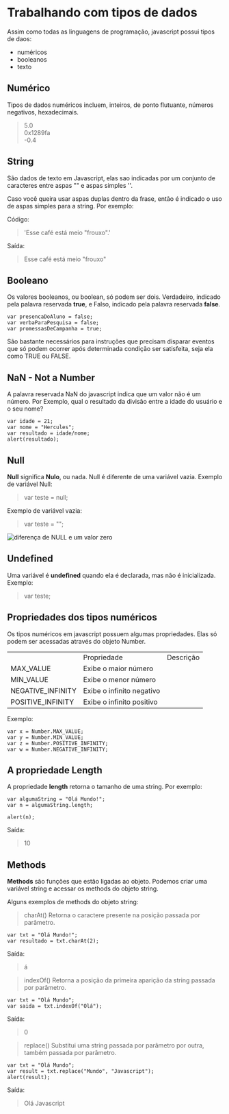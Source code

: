 # Trabalhando com tipos de dados

Assim como todas as linguagens de programação, javascript possui tipos de daos:
* numéricos
* booleanos
* texto

## Numérico

Tipos de dados numéricos incluem, inteiros, de ponto flutuante, números negativos, hexadecimais.
> 5.0 <br> 0x1289fa <br> -0.4

## String

São dados de texto em Javascript, elas sao indicadas por um conjunto de caracteres entre aspas "" e aspas simples ''.

Caso você queira usar aspas duplas dentro da frase, então é indicado o uso de aspas simples para a string. Por exemplo:

Código:
> 'Esse café está meio "frouxo".'

Saída:
> Esse café está meio "frouxo"

## Booleano

Os valores booleanos, ou boolean, só podem ser dois. Verdadeiro, indicado pela palavra reservada <b>true</b>, e Falso, indicado pela palavra reservada <b>false</b>.

```
var presencaDoAluno = false;
var verbaParaPesquisa = false;
var promessasDeCampanha = true;
```

São bastante necessários para instruções que precisam disparar eventos que só podem ocorrer após determinada condição ser satisfeita, seja ela como TRUE ou FALSE.


## NaN - Not a Number

A palavra reservada NaN do javascript indica que um valor não é um número.
Por Exemplo, qual o resultado da divisão entre a idade do usuário e o seu nome?

```
var idade = 21;
var nome = "Hercules";
var resultado = idade/nome;
alert(resultado);
```

## Null

<b>Null</b> significa <b>Nulo</b>, ou nada. Null é diferente de uma variável vazia.
Exemplo de variável Null:
> var teste = null;

Exemplo de variável vazia:
> var teste = "";

<img src="https://brunocapuano.files.wordpress.com/2017/11/0-vs-null.jpg?w=685" alt="diferença de NULL e um valor zero">



## Undefined

Uma variável é <b>undefined</b> quando ela é declarada, mas não é inicializada.
Exemplo:
> var teste;

## Propriedades dos tipos numéricos

Os tipos numéricos em javascript possuem algumas propriedades. Elas só podem ser acessadas através do objeto Number.
<table>
    <th>
        <td>Propriedade</td>
        <td>Descrição</td>
    </th>
    <tr>
        <td>MAX_VALUE</td>
        <td>Exibe o maior número</td>
    </tr>
    <tr>
        <td>MIN_VALUE</td>
        <td>Exibe o menor número</td>
    </tr>
    <tr>
        <td>NEGATIVE_INFINITY</td>
        <td>Exibe o infinito negativo</td>
    </tr><tr>
        <td>POSITIVE_INFINITY</td>
        <td>Exibe o infinito positivo</td>
    </tr>
<table>

Exemplo:
```
var x = Number.MAX_VALUE;
var y = Number.MIN_VALUE;
var z = Number.POSITIVE_INFINITY;
var w = Number.NEGATIVE_INFINITY;

```

## A propriedade Length

A propriedade <b>length</b> retorna o tamanho de uma string. Por exemplo:

```
var algumaString = "Olá Mundo!";
var n = algumaString.length;

alert(n);
```

Saída:
> 10

## Methods

<b>Methods</b> são funções que estão ligadas ao objeto. Podemos criar uma variável string e acessar os methods do objeto string.

Alguns exemplos de methods do objeto string:

>charAt()
Retorna o caractere presente na posição passada por parâmetro.
```
var txt = "Olá Mundo!";
var resultado = txt.charAt(2);
```
Saída:
> á

>indexOf()
Retorna a posição da primeira aparição da string passada por parâmetro.
```
var txt = "Olá Mundo";
var saida = txt.indexOf("Olá");
```
Saída:
> 0

>replace()
Substitui uma string passada por parâmetro por outra, também passada por parâmetro.
```
var txt = "Olá Mundo";
var result = txt.replace("Mundo", "Javascript");
alert(result);
```
Saída:
> Olá Javascript

